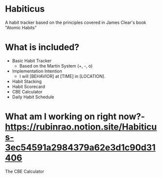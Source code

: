 # Habiticus
A habit tracker based on the principles covered in James Clear's book "Atomic Habits"

# What is included?
- Basic Habit Tracker
  - Based on the Martin System (+, -, o)
- Implementation Intention
  - I will [BEHAVIOR] at [TIME] in [LOCATION].
- Habit Stacking
- Habit Scorecard
- CBE Calculator
- Daily Habit Schedule

# What am I working on right now?- https://rubinrao.notion.site/Habiticus-3ec54591a2984379a62e3d1c90d31406
The CBE Calculator
